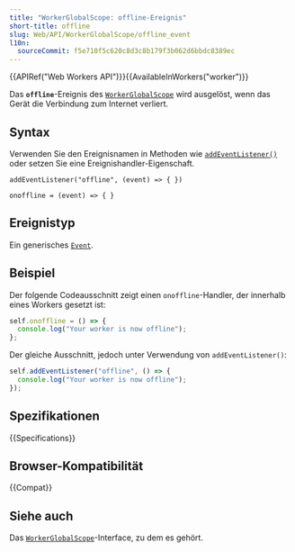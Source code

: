```yaml
---
title: "WorkerGlobalScope: offline-Ereignis"
short-title: offline
slug: Web/API/WorkerGlobalScope/offline_event
l10n:
  sourceCommit: f5e710f5c620c8d3c8b179f3b062d6bbdc8389ec
---
```


{{APIRef("Web Workers API")}}{{AvailableInWorkers("worker")}}

Das **`offline`**-Ereignis des [`WorkerGlobalScope`](/de/docs/Web/API/WorkerGlobalScope) wird ausgelöst, wenn das Gerät die Verbindung zum Internet verliert.

## Syntax

Verwenden Sie den Ereignisnamen in Methoden wie [`addEventListener()`](/de/docs/Web/API/EventTarget/addEventListener) oder setzen Sie eine Ereignishandler-Eigenschaft.

```js-nolint
addEventListener("offline", (event) => { })

onoffline = (event) => { }
```

## Ereignistyp

Ein generisches [`Event`](/de/docs/Web/API/Event).

## Beispiel

Der folgende Codeausschnitt zeigt einen `onoffline`-Handler, der innerhalb eines Workers gesetzt ist:

```js
self.onoffline = () => {
  console.log("Your worker is now offline");
};
```

Der gleiche Ausschnitt, jedoch unter Verwendung von `addEventListener()`:

```js
self.addEventListener("offline", () => {
  console.log("Your worker is now offline");
});
```

## Spezifikationen

{{Specifications}}

## Browser-Kompatibilität

{{Compat}}

## Siehe auch

Das [`WorkerGlobalScope`](/de/docs/Web/API/WorkerGlobalScope)-Interface, zu dem es gehört.
